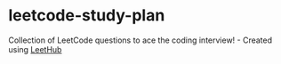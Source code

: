 # leetcode-study-plan
Collection of LeetCode questions to ace the coding interview! - Created using [LeetHub](https://github.com/QasimWani/LeetHub)
